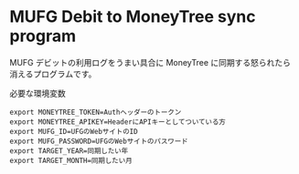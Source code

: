 # MUFG Debit to MoneyTree sync program

MUFG デビットの利用ログをうまい具合に MoneyTree に同期する怒られたら消えるプログラムです。

必要な環境変数

```
export MONEYTREE_TOKEN=Authヘッダーのトークン
export MONEYTREE_APIKEY=HeaderにAPIキーとしてついている方
export MUFG_ID=UFGのWebサイトのID
export MUFG_PASSWORD=UFGのWebサイトのパスワード
export TARGET_YEAR=同期したい年
export TARGET_MONTH=同期したい月
```
